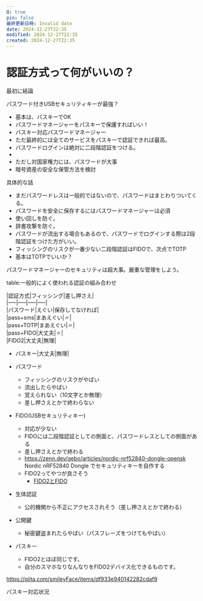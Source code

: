 ```yaml
---
Q: true
pin: false
最終更新日時: Invalid date
date: 2024-12-27T22:35
modified: 2024-12-27T22:35
created: 2024-12-27T22:35
---
```

# 認証方式って何がいいの？

最初に結論

パスワード付きUSBセキュリティキーが最強？

- 基本は、パスキーでOK  
- パスワードマネージャーをパスキーで保護すればいい！  
- パスキー対応パスワードマネージャー  
- ただ最終的には全てのサービスをパスキーで認証できれば最高。  
- パスワードログインは絶対に二段階認証をつける。  
-  
- ただし対国家権力には、パスワードが大事  
- 暗号資産の安全な保管方法を検討  

具体的な話

- まだパスワードレスは一般的ではないので、パスワードはまとわりついてくる。  
- パスワードを安全に保存するにはパスワードマネージャーは必須  
- 使い回しを防ぐ。  
- 辞書攻撃を防ぐ。  
- パスワードが流出する場合もあるので、パスワードでログインする際は2段階認証をつけた方がいい。  
- フィッシングのリスクが一番少ない二段階認証はFIDOで、次点でTOTP  
- 基本はTOTPでいいか？  

パスワードマネージャーのセキュリティは超大事。厳重な管理をしよう。

table:一般的によく使われる認証の組み合わせ

|認証方式|フィッシング|差し押さえ|  
|—–|—–|—–|—–|  
|パスワード|えぐい|保存してなければ|  
|pass+sms|まあえぐい|〃|  
|pass+TOTP|まあえぐい|〃|  
|pass+FIDO|大丈夫|〃|  
|FIDO2|大丈夫|無理|  
- パスキー|大丈夫|無理|  

- パスワード
    - フィッシングのリスクがやばい
    - 流出したらやばい
    - 覚えられない（10文字とか無理）
    - 差し押さえとかで終わらない
- FIDO(USBセキュリティキー)
    - 対応が少ない
    - FIDOには二段階認証としての側面と、パスワードレスとしての側面がある
    - 差し押さえとかで終わる
    - https://zenn.dev/gebo/articles/nordic-nrf52840-dongle-opensk Nordic nRF52840 Dongle でセキュリティキーを自作する
    - FIDO2ってやつが良さそう
        - [FIDO2とFIDO](https://www.notion.soU2Fの違い)
- 生体認証
    - 公的機関から不正にアクセスされそう（差し押さえとかで終わる）
- 公開鍵
    - 秘密鍵盗まれたらやばい（パスフレーズをつけてもやばい）
- パスキー
    - FIDO2とほぼ同じです。
    - 自分のスマホなりなんなりをFIDO2デバイス化できるものです。

https://qiita.com/smileyFace/items/df933e940142282cdaf9

パスキー対応状況